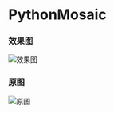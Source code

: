 # PythonMosaic
### 效果图
![效果图](https://mmbiz.qpic.cn/mmbiz_jpg/OfKnLmqRzyjp3IaA969bKyLnPVclavJhURVm3rkbwzaicTnycyTXRYNjtmSb0KbCBfib1Tk7tWibG3zF6P3DQdQLg/640?wx_fmt=jpeg&tp=webp&wxfrom=5&wx_lazy=1&wx_co=1 )  
### 原图
![原图](https://mmbiz.qpic.cn/mmbiz_jpg/OfKnLmqRzyjp3IaA969bKyLnPVclavJhqAnXlnaOC9JdTo7j4FtZxGBm6T0h2r2qg7jk7wBjFKF9GDlJDsGIuQ/640?wx_fmt=jpeg&tp=webp&wxfrom=5&wx_lazy=1&wx_co=1)  
